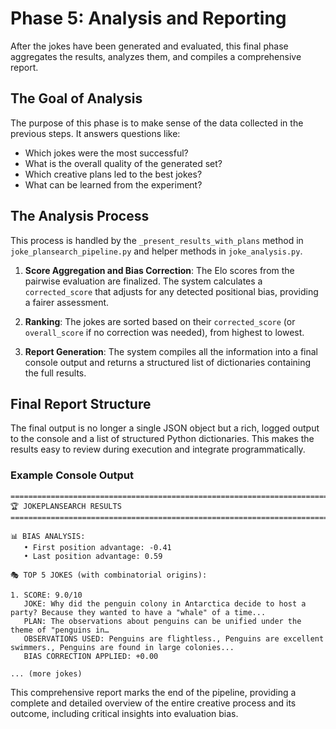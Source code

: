 # Phase 5: Analysis and Reporting

After the jokes have been generated and evaluated, this final phase aggregates the results, analyzes them, and compiles a comprehensive report.

## The Goal of Analysis

The purpose of this phase is to make sense of the data collected in the previous steps. It answers questions like:

-   Which jokes were the most successful?
-   What is the overall quality of the generated set?
-   Which creative plans led to the best jokes?
-   What can be learned from the experiment?

## The Analysis Process

This process is handled by the `_present_results_with_plans` method in `joke_plansearch_pipeline.py` and helper methods in `joke_analysis.py`.

1.  **Score Aggregation and Bias Correction**: The Elo scores from the pairwise evaluation are finalized. The system calculates a `corrected_score` that adjusts for any detected positional bias, providing a fairer assessment.

2.  **Ranking**: The jokes are sorted based on their `corrected_score` (or `overall_score` if no correction was needed), from highest to lowest.

3.  **Report Generation**: The system compiles all the information into a final console output and returns a structured list of dictionaries containing the full results.

## Final Report Structure

The final output is no longer a single JSON object but a rich, logged output to the console and a list of structured Python dictionaries. This makes the results easy to review during execution and integrate programmatically.

### Example Console Output

```text
================================================================================
🏆 JOKEPLANSEARCH RESULTS
================================================================================

📊 BIAS ANALYSIS:
   • First position advantage: -0.41
   • Last position advantage: 0.59

🎭 TOP 5 JOKES (with combinatorial origins):

1. SCORE: 9.0/10
   JOKE: Why did the penguin colony in Antarctica decide to host a party? Because they wanted to have a "whale" of a time...
   PLAN: The observations about penguins can be unified under the theme of "penguins in…
   OBSERVATIONS USED: Penguins are flightless., Penguins are excellent swimmers., Penguins are found in large colonies...
   BIAS CORRECTION APPLIED: +0.00

... (more jokes)
```

This comprehensive report marks the end of the pipeline, providing a complete and detailed overview of the entire creative process and its outcome, including critical insights into evaluation bias. 